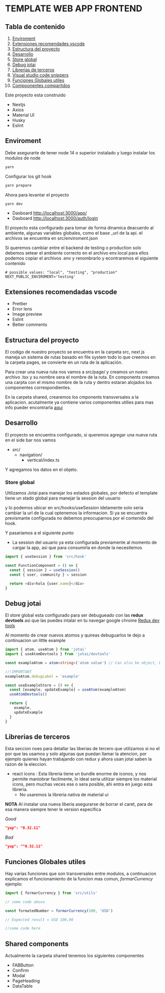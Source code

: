 # TEMPLATE WEB APP FRONTEND

## Tabla de contenido

1. [Enviroment](#enviroment)
2. [Extensiones recomendades vscode](#extensiones-recomendadas-vscode)
3. [Estructura del proyecto](#estructura-del-proyecto)
4. [Desarrollo](#desarrollo)
5. [Store global](#store-global)
6. [Debug jotai](#debug-jotai)
7. [Librerias de terceros](#librerias-de-terceros)
8. [Visual studio code snippers](#visual-studio-code-snippers)
9. [Funciones Globales utiles](#funciones-globales-utiles)
10. [Compoonentes comparitdos](#shared-components)

Este proyecto esta construido

- Nextjs
- Axios
- Material UI
- Husky
- Eslint

## Enviroment

Debe asegurarte de tener node 14 o superior instalado y luego instalar los modulos de node

```bash
yarn
```

Configurar los git hook

```bash
yarn prepare
```

Ahora para levantar el proyecto

```bash
yarn dev
```

- Dasboard [http://localhost:3000/app/](http://localhost:3000/app/)
- Dasboard [http://localhost:3000/auth/login](http://localhost:3000/auth/login)

El proyecto esta configurado para tomar de forma dinamica deacuerdo al ambiente, algunas variables globales, como el base
\_url de la api.
el archivos se encuentra en src/enviroment.json

Si queremos cambiar entre el backend de testing o production solo debemos setear el ambiente correcto en el archivo env.local
para ellos podemos copiar el archivos .env y renombrarlo y econtraremos el siguiente contenido

```.env
# possible values: "local", "testing", "production"
NEXT_PUBLIC_ENVIROMENT='testing'
```

## Extensiones recomendadas vscode

- Prettier
- Error lens
- Image preview
- Eslint
- Better comments

## Estructura del proyecto

El codigo de nuestro proyecto se encuentra en la carpeta src, next js maneja un sistema de rutas basado en file system todo lo que creemos en la carpeta pages, se convierte en un ruta de la aplicación.

Para crear una nueva ruta nos vamos a src/page/ y creamos un nuevo archivo .tsx y su nombre sera el nombre de la ruta.
En components creamos una carpta con el mismo nombre de la ruta y dentro estaran alojados los componentes correspondientes.

En la carpeta shared, crearemos los cmponents transversales a la aplicacion. acutalmente ya contiene varios componentes utilies para mas info pueder encontrarla [aqui](#shared-components)

## Desarrollo

El proyecto se encuentra configurado, si queremos agregar una nueva ruta en el side bar nos vamos

- src/
  - navigation/
    - vertical/index.ts

Y agregamos los datos en el objeto.

### Store global

Utilizamos Jotai para manejar los estados globales, por defecto el template tiene un stado global para manejar la session del usuario

y lo podemos ubicar en src/hooks/useSession idelamente solo seria cambiar la url de la cual optenemos la informacion. Si ya se encuentra prevismante configurada no debemos preocuparnos por el contenido del hook.

Y pasariamos a el siguiente punto

- La session del usuario ya esta configurada previamente al momento de cargar la app, asi que para consumirla en donde la necesitemos

```js
import { useSession } from 'src/hook'

const FunctionComponent = () => {
  const { session } = useSession()
  const { user, community } = session

  return <div>hola {user.name}</div>
}
```

## Debug jotai

El store global esta configurado para ser debugueado con las **redux devtools** asi que las puedes intalar en tu navegar google chrome [Redux dev tools]('https://chrome.google.com/webstore/detail/redux-devtools/lmhkpmbekcpmknklioeibfkpmmfibljd?hl=es')

Al momento de crear nuevos atomos y quireas debuguarlos te dejo a continuacion un little example

```ts
import { atom, useAtom } from 'jotai'
import { useAtomDevtools } from 'jotai/devtools'

const exampleAtom = atom<string>('atom value') // Can also be object, boolean etc

//!IMPORTANT
exampleAtom.debugLabel = 'example'

const useExampleStore = () => {
  const [example, updateExample] = useAtom(exampleAtom)
  useAtomDevtools()

  return {
    example,
    updateExample
  }
}
```

## Librerias de terceros

Esta seccion noes para detallar las liberias de tercero que utilizamos si no el por que las usamos y solo algunas que puedan llamar la atencion, por ejemplo quienes hayan trabajando con redux y ahora usan jotai saben la razon de la eleccion.

- react icons : Esta libreria tiene un bundle enorme de iconos, y nos permite maniobrar facilmente, lo ideal seria utilizar siempre los material icons, pero muchas veces ese o sera posible, ahi entra en juego esta libreria.
  - No usaremos la libreria nativa de material ui

**NOTA**
Al instalar una nueva liberia asegurarse de borrar el caret, para de esa manera siempre tener le version especifica

_Good_

```json
"yup": "0.32.11"
```

_Bad_

```json
"yup": "^0.32.11"
```

## Funciones Globales utiles

Hay varias funciones que son transversales entre modulos, a continuacion explicamos el funcionamiento de la funcion mas comun, _formarCurrency_ ejemplo:

```ts
import { formarCurrency } from 'src/utils'

// some code above

const formatedNumber = formarCurrency(100, 'USD')

// Expected result = USD 100,00

//some code here
```

## Shared components

Actualmente la carpeta shared tenemos los siguientes componentes

- FABButton
- Confirm
- Modal
- PageHeading
- DataTable
